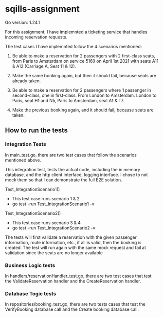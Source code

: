 # sqills-assignment

Go version: 1.24.1

For this assignment, I have implemnted a ticketing service that handles incoming reservation requests.

The test cases I have implemnted follow the 4 scenarios mentioned: 

1. Be able to make a reservation for 2 passengers with 2 first-class seats, from Paris to
Amsterdam on service 5160 on April 1st 2021 with seats A11 & A12 (Carriage A, Seat
11 & 12).
   
2. Make the same booking again, but then it should fail, because seats are already taken.
   
3. Be able to make a reservation for 2 passengers where 1 passenger in second-class, one
in first-class. From London to Amsterdam. London to Paris, seat H1 and N5, Paris to
Amsterdam, seat A1 & T7.

4. Make the previous booking again, and it should fail, because seats are taken.

## How to run the tests
### Integration Tests
In main_test.go, there are two test cases that follow the scenarios mentioned above.

This integration test, tests the actual code, including the in memory database, and the http client interface, logging interface. I chose to not mock them so that I can demonstrate the full E2E solution.

Test_IntegrationScenario1()
- This test case runs scenario 1 & 2
- go test -run Test_IntegrationScenario1 -v

Test_IntegrationScenario2()
- This test case runs scenario 3 & 4
- go test -run Test_IntegrationScenario2 -v
 
The tests will first validate a reservation with the given passenger information, route information, etc., if all is valid, then the booking is created.
The test will run again with the same mock request and fail at validation since the seats are no longer available

### Business Logic tests
In handlers/reservationHandler_test.go, there are two test cases that test the ValidateReservation handler and the CreateReservation handler.

### Database Togic tests
In repositories/booking_test.go, there are two tests cases that test the VerifyBooking database call and the Create booking database call.

